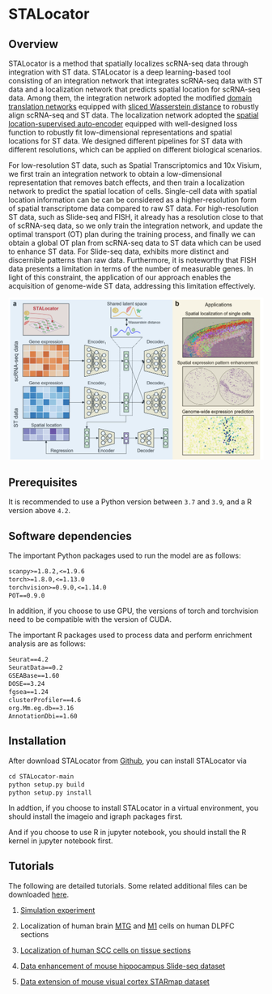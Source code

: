 # STALocator

## Overview
STALocator is a method that spatially localizes scRNA-seq data through integration 
with ST data. STALocator is a deep learning-based tool consisting of an integration 
network that integrates scRNA-seq data with ST data and a localization network that 
predicts spatial location for scRNA-seq data. 
Among them, the integration network adopted the modified 
[domain translation networks](https://www.nature.com/articles/s43588-022-00251-y) 
equipped with [sliced Wasserstein distance](https://ieeexplore.ieee.org/document/8578465) 
to robustly align scRNA-seq and ST data. 
The localization network adopted the 
[spatial location-supervised auto-encoder](https://proceedings.neurips.cc/paper/2018/hash/2a38a4a9316c49e5a833517c45d31070-Abstract.html) 
equipped with well-designed loss function to robustly fit low-dimensional 
representations and spatial locations for ST data. We designed different 
pipelines for ST data with different resolutions, 
which can be applied on different biological scenarios. 

For low-resolution ST data, such as Spatial Transcriptomics and 10x Visium, 
we first train an integration network to obtain a low-dimensional representation 
that removes batch effects, and then train a localization network to predict the 
spatial location of cells. Single-cell data with spatial location information 
can be can be considered as a higher-resolution form of spatial transcriptome 
data compared to raw ST data. 
For high-resolution ST data, such as Slide-seq and FISH, it already has a 
resolution close to that of scRNA-seq data, so we only train the integration 
network, and update the optimal transport (OT) plan during the training process, 
and finally we can obtain a global OT plan 
from scRNA-seq data to ST data which can be used to enhance ST data. 
For Slide-seq data, exhibits more distinct and discernible patterns than raw data. 
Furthermore, it is noteworthy that FISH data presents a limitation in terms of 
the number of measurable genes. In light of this constraint, the application 
of our approach enables the acquisition of genome-wide ST data, 
addressing this limitation effectively.

![](./STALocator_overview.png)

## Prerequisites
It is recommended to use a Python version between `3.7` and `3.9`, and a R version above `4.2`.

## Software dependencies
The important Python packages used to run the model are as follows: 
```
scanpy>=1.8.2,<=1.9.6
torch>=1.8.0,<=1.13.0
torchvision>=0.9.0,<=1.14.0
POT==0.9.0
```
In addition, if you choose to use GPU, the versions of torch and torchvision 
need to be compatible with the version of CUDA.

The important R packages used to process data and perform enrichment analysis are as follows:
```
Seurat==4.2
SeuratData==0.2
GSEABase==1.60
DOSE==3.24
fgsea==1.24
clusterProfiler==4.6
org.Mm.eg.db==3.16
AnnotationDbi==1.60
```


## Installation
After download STALocator from [Github](https://github.com/zhanglabtools/STALocator), 
you can install STALocator via
```
cd STALocator-main
python setup.py build
python setup.py install
```
In addtion, if you choose to install STALocator in a virtual environment, 
you should install the imageio and igraph packages first. 

And if you choose to use R in jupyter notebook, 
you should install the R kernel in jupyter notebook first. 

## Tutorials
The following are detailed tutorials. Some related additional files can be downloaded [here](https://drive.google.com/drive/folders/1LX6hlI1gWtflLbl-hkghAtUu0aQG95Gi).

1. [Simulation experiment](./tutorials/T1_simulation_experiment.ipynb)

2. Localization of human brain [MTG](./tutorials/T2_human_MTG_DLPFC.ipynb) and [M1](./tutorials/T2_human_M1_DLPFC.ipynb) cells on human DLPFC sections

3. [Localization of human SCC cells on tissue sections](./tutorials/T3_human_SCC.ipynb)

4. [Data enhancement of mouse hippocampus Slide-seq dataset](./tutorials/T4_mouse_hippo_slideseq.ipynb)

5. [Data extension of mouse visual cortex STARmap dataset](./tutorials/T5_mouse_visual_cortex_starmap.ipynb)

